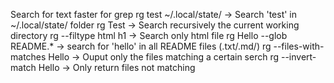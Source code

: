 Search for text faster for grep
rg test ~/.local/state/
  -> Search 'test' in ~/.local/state/ folder
rg Test
  -> Search recursively the current working directory
rg --filtype html h1
  -> Search only html file
rg Hello --glob README.*
  -> search for 'hello' in all README files (.txt/.md/)
rg --files-with-matches Hello
  -> Ouput only the files matching a certain serch
rg --invert-match Hello
  -> Only return files not matching
